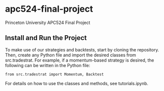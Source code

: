 # apc524-final-project
Princeton University APC524 Final Project


## Install and Run the Project

To make use of our strategies and backtests, start by cloning the repository. Then, create any Python file and import the desired classes from src.tradestrat. For example, if a momentum-based strategy is desired, the following can be written in the Python file:
```
from src.tradestrat import Momentum, Backtest
```

For details on how to use the classes and methods, see tutorials.ipynb.

